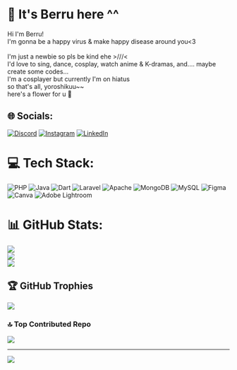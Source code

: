 # 🌻 It's Berru here ^^
Hi I'm Berru!<br>I'm gonna be a happy virus & make happy disease around you<3<br><br>I'm just a newbie so pls be kind ehe >///<<br>I'd love to sing, dance, cosplay, watch anime & K-dramas, and.... maybe create some codes...<br>I'm a cosplayer but currently I'm on hiatus<br>so that's all, yoroshikuu~~<br>here's a flower for u 🌻


## 🌐 Socials:
[![Discord](https://img.shields.io/badge/Discord-%237289DA.svg?logo=discord&logoColor=white)](https://discord.com/users/465909520078733312) [![Instagram](https://img.shields.io/badge/Instagram-%23E4405F.svg?logo=Instagram&logoColor=white)](https://www.instagram.com/bella.withdoublel/) [![LinkedIn](https://img.shields.io/badge/LinkedIn-%230077B5.svg?logo=linkedin&logoColor=white)](linkedin.com/in/bella-ervina-ferdianti-633150299/) 

# 💻 Tech Stack:
![PHP](https://img.shields.io/badge/php-%23777BB4.svg?style=for-the-badge&logo=php&logoColor=white) ![Java](https://img.shields.io/badge/java-%23ED8B00.svg?style=for-the-badge&logo=openjdk&logoColor=white) ![Dart](https://img.shields.io/badge/dart-%230175C2.svg?style=for-the-badge&logo=dart&logoColor=white) ![Laravel](https://img.shields.io/badge/laravel-%23FF2D20.svg?style=for-the-badge&logo=laravel&logoColor=white) ![Apache](https://img.shields.io/badge/apache-%23D42029.svg?style=for-the-badge&logo=apache&logoColor=white) ![MongoDB](https://img.shields.io/badge/MongoDB-%234ea94b.svg?style=for-the-badge&logo=mongodb&logoColor=white) ![MySQL](https://img.shields.io/badge/mysql-%2300000f.svg?style=for-the-badge&logo=mysql&logoColor=white) ![Figma](https://img.shields.io/badge/figma-%23F24E1E.svg?style=for-the-badge&logo=figma&logoColor=white) ![Canva](https://img.shields.io/badge/Canva-%2300C4CC.svg?style=for-the-badge&logo=Canva&logoColor=white) ![Adobe Lightroom](https://img.shields.io/badge/Adobe%20Lightroom-31A8FF.svg?style=for-the-badge&logo=Adobe%20Lightroom&logoColor=white)
# 📊 GitHub Stats:
![](https://github-readme-stats.vercel.app/api?username=bellaef&theme=radical&hide_border=false&include_all_commits=true&count_private=true)<br/>
![](https://github-readme-streak-stats.herokuapp.com/?user=bellaef&theme=radical&hide_border=false)<br/>
![](https://github-readme-stats.vercel.app/api/top-langs/?username=bellaef&theme=radical&hide_border=false&include_all_commits=true&count_private=true&layout=compact)

## 🏆 GitHub Trophies
![](https://github-profile-trophy.vercel.app/?username=bellaef&theme=dracula&no-frame=false&no-bg=false&margin-w=4)

### 🔝 Top Contributed Repo
![](https://github-contributor-stats.vercel.app/api?username=bellaef&limit=5&theme=dracula&combine_all_yearly_contributions=true)

---
[![](https://visitcount.itsvg.in/api?id=bellaef&icon=7&color=10)](https://visitcount.itsvg.in)

<!-- Proudly created with GPRM ( https://gprm.itsvg.in ) -->
